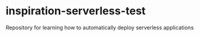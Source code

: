 # inspiration-serverless-test
Repository for learning how to automatically deploy serverless applications
